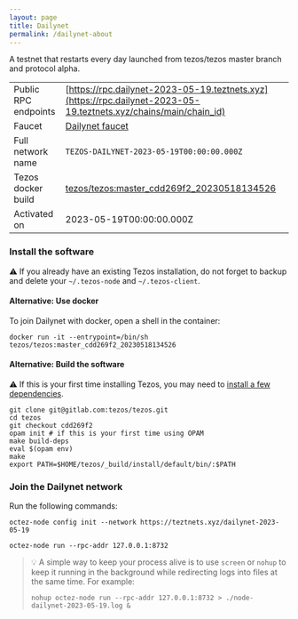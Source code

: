 ```yaml
---
layout: page
title: Dailynet
permalink: /dailynet-about
---
```


A testnet that restarts every day launched from tezos/tezos master branch and protocol alpha.

| | |
|-------|---------------------|
| Public RPC endpoints | [https://rpc.dailynet-2023-05-19.teztnets.xyz](https://rpc.dailynet-2023-05-19.teztnets.xyz/chains/main/chain_id)<br/> |
| Faucet | [Dailynet faucet](https://faucet.dailynet-2023-05-19.teztnets.xyz) |
| Full network name | `TEZOS-DAILYNET-2023-05-19T00:00:00.000Z` |
| Tezos docker build | [tezos/tezos:master_cdd269f2_20230518134526](https://hub.docker.com/r/tezos/tezos/tags?page=1&ordering=last_updated&name=master_cdd269f2_20230518134526) |
| Activated on | 2023-05-19T00:00:00.000Z |





### Install the software

⚠️  If you already have an existing Tezos installation, do not forget to backup and delete your `~/.tezos-node` and `~/.tezos-client`.



#### Alternative: Use docker

To join Dailynet with docker, open a shell in the container:

```
docker run -it --entrypoint=/bin/sh tezos/tezos:master_cdd269f2_20230518134526
```

#### Alternative: Build the software

⚠️  If this is your first time installing Tezos, you may need to [install a few dependencies](https://tezos.gitlab.io/introduction/howtoget.html#setting-up-the-development-environment-from-scratch).

```
git clone git@gitlab.com:tezos/tezos.git
cd tezos
git checkout cdd269f2
opam init # if this is your first time using OPAM
make build-deps
eval $(opam env)
make
export PATH=$HOME/tezos/_build/install/default/bin/:$PATH
```

### Join the Dailynet network

Run the following commands:

```
octez-node config init --network https://teztnets.xyz/dailynet-2023-05-19

octez-node run --rpc-addr 127.0.0.1:8732
```

> 💡 A simple way to keep your process alive is to use `screen` or `nohup` to keep it running in the background while redirecting logs into files at the same time. For example:
>
> ```bash=13
> nohup octez-node run --rpc-addr 127.0.0.1:8732 > ./node-dailynet-2023-05-19.log &
> ```


